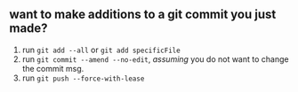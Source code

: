 ## want to make additions to a **git commit** you just made?

1. run `git add --all` or `git add specificFile`
2. run `git commit --amend --no-edit`, *assuming* you do not want to change the commit msg.
3. run `git push --force-with-lease`
